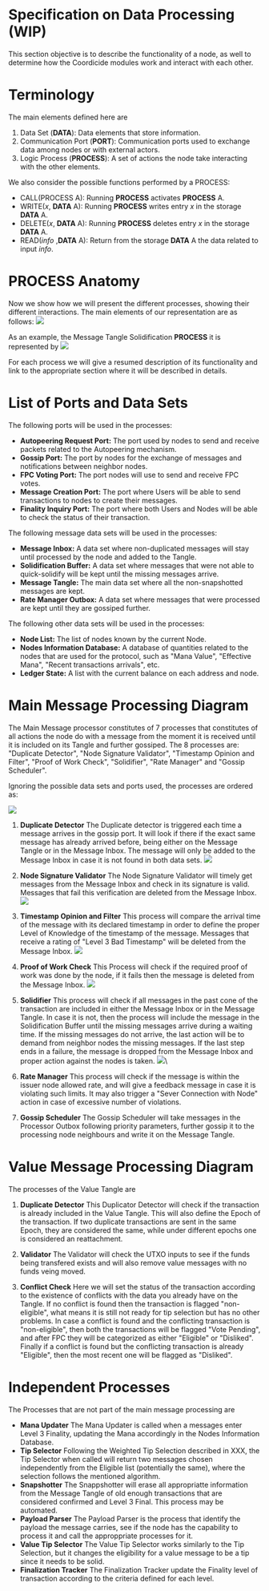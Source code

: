 # Specification on Data Processing (WIP)

This section objective is to describe the functionality of a node, as well to determine how the Coordicide modules work and interact with each other. 

# Terminology 

The main elements defined here are

1. Data Set (**DATA**): Data elements that store information.
2. Communication Port (**PORT**): Communication ports used to exchange data among nodes or with external actors.
3. Logic Process (**PROCESS**): A set of actions the node take interacting with the other elements. 



We also consider the possible functions performed by a PROCESS:

* CALL(PROCESS A): Running **PROCESS** activates  **PROCESS** A.
* WRITE($x$, **DATA** A): Running **PROCESS** writes entry $x$ in the storage **DATA** A.
* DELETE($x$, **DATA** A): Running **PROCESS** deletes entry $x$ in the storage **DATA** A.
* READ(*info* ,**DATA** A): Return from the storage **DATA** A the data related to input *info*.



# PROCESS Anatomy

Now we show how we will present the different processes, showing their different interactions. The main elements of our representation are as follows:
![](https://i.imgur.com/WuHlwWl.png)

As an example, the Message Tangle Solidification **PROCESS** it is represented by
![](https://i.imgur.com/YSjdBOP.png)

For each process we will give a resumed description of its functionality and link to the appropriate section where it will be described in details.

# List of Ports and Data Sets

The following ports will be used in the processes:

* **Autopeering Request Port:** The port used by nodes to send and receive packets related to the Autopeering mechanism. 
* **Gossip Port:** The port by nodes for the exchange of messages and notifications between neighbor nodes.
* **FPC Voting Port:** The port nodes will use to send and receive FPC votes.
* **Message Creation Port:** The port where Users will be able to send transactions to nodes to create their messages. 
* **Finality Inquiry Port:** The port where both Users and Nodes will be able to check the status of their transaction. 

The following message data sets will be used in the processes:
* **Message Inbox:** A data set where non-duplicated messages will stay until processed by the node and added to the Tangle. 
* **Solidification Buffer:** A data set where messages that were not able to quick-solidify will be kept until the missing messages arrive.
* **Message Tangle:** The main data set where all the non-snapshotted messages are kept. 
* **Rate Manager Outbox:** A data set where messages that were processed are kept until they are gossiped further. 

The following other data sets will be used in the processes:
* **Node List:** The list of nodes known by the current Node. 
* **Nodes Information Database:** A database of quantities related to the nodes that are used for the protocol, such as "Mana Value", "Effective Mana", "Recent transactions arrivals", etc. 
* **Ledger State:** A list with the current balance on each address and node. 


# Main Message Processing Diagram 

The Main Message processor constitutes of 7 processes that constitutes of all actions the node do with a message from the moment it is received until it is included on its Tangle and further gossiped. The 8 processes are: "Duplicate Detector", "Node Signature Validator", "Timestamp Opinion and Filter", "Proof of Work Check", "Solidifier", "Rate Manager" and "Gossip Scheduler".

Ignoring the possible data sets and ports used, the processes are ordered as:

![](https://i.imgur.com/xFjNlFd.png)


1. **Duplicate Detector**
The Duplicate detector is triggered each time a message arrives in the gossip port. It will look if there if the exact same message has already arrived before, being either on the Message Tangle or in the Message Inbox. The message will only be added to the Message Inbox in  case it is not found in both data sets.
![](https://i.imgur.com/5Ke3jId.png)

2. **Node Signature Validator**
The Node Signature Validator will timely get messages from the Message Inbox and check in its signature is valid. Messages that fail this verification are deleted from the Message Inbox.
![](https://i.imgur.com/mOrfhqz.png)

3. **Timestamp Opinion and Filter**
This process will compare the arrival time of the message with its declared timestamp in order to define the proper Level of Knowledge of the timestamp of the message. Messages that receive a rating of "Level 3 Bad Timestamp" will be deleted from the Message Inbox. 
![](https://i.imgur.com/lVa7H5L.png)

4. **Proof of Work Check**
This Process will check if the required proof of work was done by the node, if it fails then the message is deleted from the Message Inbox.
![](https://i.imgur.com/sn7UJFD.png)

5. **Solidifier**
This process will check if all messages in the past cone of the transaction are included in either the Message Inbox or in the Message Tangle. In case it is not, then the process will include the message in the Solidification Buffer until the missing messages arrive during a waiting time. If the missing messages do not arrive, the last action will be to demand from neighbor nodes the missing messages. If the last step ends in a failure, the message is dropped from the Message Inbox and proper action against the nodes is taken. 
![](https://i.imgur.com/YSjdBOP.png)\

6. **Rate Manager**
This process will check if the message is within the issuer node allowed rate, and will give a feedback message in case it is violating such limits. It may also trigger a "Sever Connection with Node" action in case of excessive number of violations.

8. **Gossip Scheduler**
The Gossip Scheduler will take messages in the Processor Outbox following priority parameters, further gossip it to the processing node neighbours and write it on the Message Tangle. 



# Value Message Processing Diagram 

The processes of the Value Tangle are 

1. **Duplicate Detector**
This Duplicator Detector will check if the transaction is already included in the Value Tangle. This will also define the Epoch of the transaction. If two duplicate transactions are sent in the same Epoch, they are considered the same, while under different epochs one is considered an reattachment. 

2. **Validator**
The Validator will check the UTXO inputs to see if the funds being transfered exists and will also remove value messages with no funds veing moved. 


3. **Conflict Check**
Here we will set the status of the transaction according to the existence of conflicts with the data you already have on the Tangle. If no conflict is found then the transaction is flagged "non-eligible", what means it is still not ready for tip selection but has no other problems. In case a conflict is found and the conflicting transaction is "non-eligible", then both the transactions will be flagged "Vote Pending", and after FPC they will be categorized as either "Eligible" or "Disliked". Finally if a conflict is found but the conflicting transaction is already "Eligible", then the most recent one will be flagged as "Disliked".


# Independent Processes

The Processes that are not part of the main message processing are

* **Mana Updater**
The Mana Updater is called when a messages enter Level 3 Finality, updating the Mana accordingly in the Nodes Information Database. 
* **Tip Selector**
Following the Weighted Tip Selection described in XXX, the Tip Selector when called will return two messages chosen independently from the Eligible list (potentially the same), where the selection follows the mentioned algorithm. 
* **Snapshotter**
The Snappshotter will erase all appropriatte information from the Message Tangle of old enough transactions that are considered confirmed and Level 3 Final. This process may be automated. 
* **Payload Parser**
The Payload Parser is the process that identify the payload the message carries, see if the node has the capability to process it and call the approppriate processes for it. 
* **Value Tip Selector**
The Value Tip Selector works similarly to the Tip Selection, but it changes the eligibility for a value message to be a tip since it needs to be solid.
* **Finalization Tracker**
The Finalization Tracker update the Finality level of transaction according to the criteria defined for each level. 



<!--stackedit_data:
eyJkaXNjdXNzaW9ucyI6eyJ1WnFsUlZyU3ViSGYxYzA4Ijp7In
RleHQiOiJUaGUgcG9ydCByZXNwb25zaWJsZSBmb3IgdGhlIHBh
Y2tldHMgbmVlZGVkIHRvIG5vZGVzIHRvIHVzZSB0aGUgQXV0b3
BlZXJpbmcgbWVj4oCmIiwic3RhcnQiOjE1MzUsImVuZCI6MTYx
Nn0sInVIcEs0akRGZG1nUVVYUXgiOnsic3RhcnQiOjI0MzAsIm
VuZCI6MjQ0NSwidGV4dCI6Im5vbi1zbmFwc2hvdHRlZCJ9LCJz
N1BuQmQ0aVpvOFByaEhTIjp7InN0YXJ0IjoyNzExLCJlbmQiOj
I3MzcsInRleHQiOiJOb2RlcyBJbmZvcm1hdGlvbiBEYXRhYmFz
ZSJ9fSwiY29tbWVudHMiOnsiME9jMllmYXVpeHY4U0NyUCI6ey
JkaXNjdXNzaW9uSWQiOiJ1WnFsUlZyU3ViSGYxYzA4Iiwic3Vi
IjoiZ2g6NTExMTI2MTgiLCJ0ZXh0IjoidGhlIHBvcnQgZm9yIG
F1dG9wZWVyaW5nIHByb3RvY29sL3JlcXVlc3RzPyBEb24gdCB1
bmRlcnN0YW5kIHdoYXQgdGhlIGRlY2lzaW9uIG9uICB3aG8gdG
8gY29ubmVjdCBoYXMgdG8gdG8gd2l0aCB0aGUgcG9ydC4iLCJj
cmVhdGVkIjoxNTk1NDIwOTc3NTU0fSwiM2NBRVcyZnB0dFVGcW
8wTiI6eyJkaXNjdXNzaW9uSWQiOiJ1WnFsUlZyU3ViSGYxYzA4
Iiwic3ViIjoiZ2g6NjgyNTAzNTAiLCJ0ZXh0IjoiSSB0cmllZC
B0byBnaXZlIGEgYmV0dGVyIHdvcmRpbmcsIHRoZSBvbGQgb25l
IHdhcyBhd2Z1bC4iLCJjcmVhdGVkIjoxNTk1NDQ0MTExMTQyfS
widTJXUHYwTlpPVDRqUk9jaCI6eyJkaXNjdXNzaW9uSWQiOiJ1
WnFsUlZyU3ViSGYxYzA4Iiwic3ViIjoiZ2g6NTExMTI2MTgiLC
J0ZXh0Ijoic28gaXRzIHRoZSBzYW1lIHBvcnQgZm9yIHNlbmRp
bmcgYW5kIHJlcXVlc3RpbmcuIElmIHllcyBwZXJoYXBzIGp1c3
QgY2FsbCBpc3QgQXV0b3BlZXJpbmcgUG9ydCIsImNyZWF0ZWQi
OjE1OTU1MDA1ODYxMjJ9LCJoNk51QkRJNHBObjZKakRDIjp7Im
Rpc2N1c3Npb25JZCI6InVIcEs0akRGZG1nUVVYUXgiLCJzdWIi
OiJnaDo1MTExMjYxOCIsInRleHQiOiJkZWZpbmUgc25hcHNob3
Qgc29tZXdoZXJlIiwiY3JlYXRlZCI6MTU5NTUwMDcwMjk1NX0s
ImlUNlVPNEVVdHA0dXBhZ1ciOnsiZGlzY3Vzc2lvbklkIjoicz
dQbkJkNGlabzhQcmhIUyIsInN1YiI6ImdoOjUxMTEyNjE4Iiwi
dGV4dCI6Imp1c3QgXCJOb2RlIERhdGFiYXNlXCI/IiwiY3JlYX
RlZCI6MTU5NTUwMDgxMDUzNX19LCJoaXN0b3J5IjpbLTEyNTI0
OTcwMDEsLTY0NDIwMjgyOCwtMTc1MjQ3Njc3LDg5MDM1NjM0OS
wtNjc2NjQ1MjE5XX0=
-->